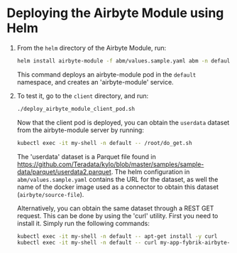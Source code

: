 # Deploying the Airbyte Module using Helm

1. From the `helm` directory of the Airbyte Module, run:
    ```bash
    helm install airbyte-module -f abm/values.sample.yaml abm -n default
    ```

    This command deploys an airbyte-module pod in the `default` namespace, and creates an 'airbyte-module' service.


1. To test it, go to the `client` directory, and run:
    ```bash
    ./deploy_airbyte_module_client_pod.sh
    ```

    Now that the client pod is deployed, you can obtain the `userdata` dataset from the airbyte-module server by running:
    ```bash
    kubectl exec -it my-shell -n default -- /root/do_get.sh
    ```
    The 'userdata' dataset is a Parquet file found in https://github.com/Teradata/kylo/blob/master/samples/sample-data/parquet/userdata2.parquet. The helm configuration in `abm/values.sample.yaml` contains the URL for the dataset, as well the name of the docker image used as a connector to obtain this dataset (`airbyte/source-file`).

    Alternatively, you can obtain the same dataset through a REST GET request. This can be done by using the 'curl' utility. First you need to install it. Simply run the following commands:
    ```bash
    kubectl exec -it my-shell -n default -- apt-get install -y curl
    kubectl exec -it my-shell -n default -- curl my-app-fybrik-airbyte-sample-airbyte-module.fybrik-blueprints:79/fybrik-airbyte-sample/letter-frequency
    ```
